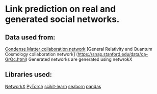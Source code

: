# Link prediction on real and generated social networks.

## Data used from:

[Condense Matter collaboration network](https://snap.stanford.edu/data/ca-CondMat.html)
[General Relativity and Quantum Cosmology collaboration network] (https://snap.stanford.edu/data/ca-GrQc.html)
Generated networks are generated using netwrokX


## Libraries used:

[NetworkX](https://networkx.org/)
[PyTorch](https://pytorch.org/)
[scikit-learn](https://scikit-learn.org/stable/)
[seaborn](https://seaborn.pydata.org/)
[pandas](https://pandas.pydata.org/)
